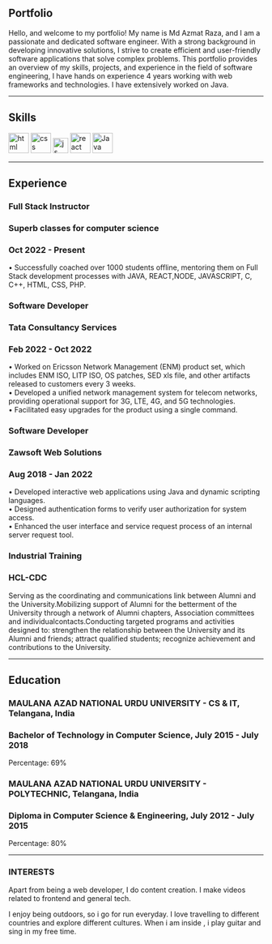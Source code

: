 ## Portfolio

Hello, and welcome to my portfolio! My name is Md Azmat Raza, and I am a passionate and dedicated software engineer. With a strong background in developing innovative solutions, I strive to create efficient and user-friendly software applications that solve complex problems. This portfolio provides an overview of my skills, projects, and experience in the field of software engineering, I have hands on experience 4 years working with web frameworks and technologies. I have extensively worked on Java.

---

## Skills

<p align='left'>
  <img src="https://upload.wikimedia.org/wikipedia/commons/thumb/6/61/HTML5_logo_and_wordmark.svg/2048px-HTML5_logo_and_wordmark.svg.png" alt="html" width="40" height="40">
  <img src='https://upload.wikimedia.org/wikipedia/commons/thumb/d/d5/CSS3_logo_and_wordmark.svg/1200px-CSS3_logo_and_wordmark.svg.png' alt="css" width="40" height="40">
  <img src='https://upload.wikimedia.org/wikipedia/commons/6/6a/JavaScript-logo.png' height='30' width='auto' alt="js">
   <img src="https://upload.wikimedia.org/wikipedia/commons/thumb/a/a7/React-icon.svg/1280px-React-icon.svg.png" alt="react" width="auto" height="40"/>
   <img src="https://img.icons8.com/color/144/java-coffee-cup-logo--v1.png" alt="Java" width="40" height="40"/>
</p>

---

## Experience
### **Full Stack Instructor**
### Superb classes for computer science
### Oct 2022 - Present

• Successfully coached over 1000 students offline, mentoring them on Full Stack development processes with JAVA, REACT,NODE, JAVASCRIPT, C, C++, HTML, CSS, PHP.


### **Software Developer**
### Tata Consultancy Services
### Feb 2022 - Oct 2022

• Worked on Ericsson Network Management (ENM) product set, which includes ENM ISO, LITP ISO, OS patches, SED xls file, and other 
     artifacts released to customers every 3 weeks.<br>
• Developed a unified network management system for telecom networks, providing operational support for 3G, LTE, 4G, and 5G technologies.<br>
• Facilitated easy upgrades for the product using a single command.


### **Software Developer**
### Zawsoft Web Solutions
### Aug 2018 - Jan 2022
• Developed interactive web applications using Java and dynamic scripting languages.<br>
• Designed authentication forms to verify user authorization for system access.<br>
• Enhanced the user interface and service request process of an internal server request tool.

### **Industrial Training**
### HCL-CDC

Serving as the coordinating and communications link between Alumni and the University.Mobilizing support of Alumni for the betterment of the University through a network of Alumni chapters, Association committees and individualcontacts.Conducting targeted programs and activities designed to: strengthen the relationship between the University and its Alumni and friends; attract qualified students; recognize achievement and contributions to the University.


---

## Education

### **MAULANA AZAD NATIONAL URDU UNIVERSITY - CS & IT, Telangana, India**
### Bachelor of Technology in Computer Science, July 2015 - July 2018
Percentage: 69%
### **MAULANA AZAD NATIONAL URDU UNIVERSITY - POLYTECHNIC, Telangana, India**
### Diploma in Computer Science & Engineering, July 2012 - July 2015
Percentage: 80%

---

### INTERESTS
Apart from being a web developer, I do content creation. I make videos related to frontend and general tech.

I enjoy being outdoors, so i go for run everyday. I love travelling to different countries and explore different cultures. When i am inside , i play guitar and sing in my free time.
